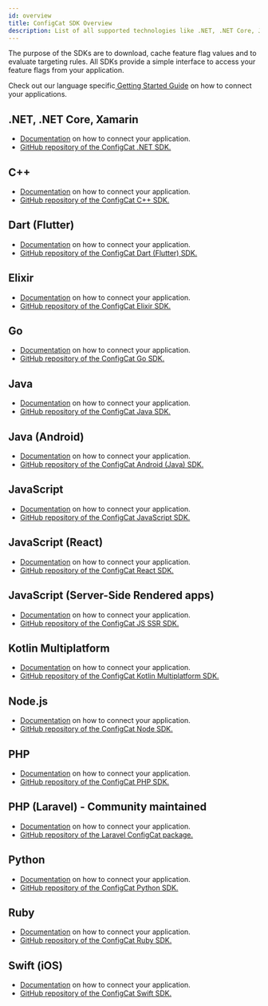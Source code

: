 ```yaml
---
id: overview
title: ConfigCat SDK Overview
description: List of all supported technologies like .NET, .NET Core, Java, JavaScript, PHP, Python, Ruby, Go, Node.js, Android, iOS, Elixir, Dart, React, Angular, Vue.js.
---
```


The purpose of the SDKs are to download, cache feature flag values and to evaluate targeting rules. All SDKs provide a simple interface to access your feature flags from your application.

Check out our language specific<a href="https://app.configcat.com/sdkkey" target="_blank"> Getting Started Guide</a> on how to connect your applications.

## .NET, .NET Core, Xamarin

- [Documentation](sdk-reference/dotnet.md) on how to connect your application.
- <a href="https://github.com/ConfigCat/.net-sdk" target="_blank">GitHub repository of the ConfigCat .NET SDK.</a>

## C++

- [Documentation](sdk-reference/cpp.md) on how to connect your application.
- <a href="https://github.com/configcat/cpp-sdk" target="_blank">GitHub repository of the ConfigCat C++ SDK.</a>

## Dart (Flutter)

- [Documentation](sdk-reference/dart.md) on how to connect your application.
- <a href="https://github.com/configcat/dart-sdk" target="_blank">GitHub repository of the ConfigCat Dart (Flutter) SDK.</a>

## Elixir

- [Documentation](sdk-reference/elixir.md) on how to connect your application.
- <a href="https://github.com/configcat/elixir-sdk" target="_blank">GitHub repository of the ConfigCat Elixir SDK.</a>

## Go

- [Documentation](sdk-reference/go.md) on how to connect your application.
- <a href="https://github.com/configcat/go-sdk" target="_blank">GitHub repository of the ConfigCat Go SDK.</a>

## Java

- [Documentation](sdk-reference/java.md) on how to connect your application.
- <a href="https://github.com/ConfigCat/java-sdk" target="_blank">GitHub repository of the ConfigCat Java SDK.</a>

## Java (Android)

- [Documentation](sdk-reference/android.md) on how to connect your application.
- <a href="https://github.com/configcat/android-sdk" target="_blank">GitHub repository of the ConfigCat Android (Java) SDK.</a>

## JavaScript

- [Documentation](sdk-reference/js.md) on how to connect your application.
- <a href="https://github.com/ConfigCat/js-sdk" target="_blank">GitHub repository of the ConfigCat JavaScript SDK.</a>

<!-- ## JavaScript (Deno) - Community maintained
- <a href="https://github.com/sigewuzhere/configcat-deno" target="_blank">GitHub repository of the ConfigCat Deno SDK.</a> -->

## JavaScript (React)

- [Documentation](sdk-reference/react.md) on how to connect your application.
- <a href="https://github.com/ConfigCat/react-sdk" target="_blank">GitHub repository of the ConfigCat React SDK.</a>

## JavaScript (Server-Side Rendered apps)

- [Documentation](sdk-reference/js-ssr.md) on how to connect your application.
- <a href="https://github.com/ConfigCat/js-ssr-sdk" target="_blank">GitHub repository of the ConfigCat JS SSR SDK.</a>

## Kotlin Multiplatform

- [Documentation](sdk-reference/kotlin.md) on how to connect your application.
- <a href="https://github.com/configcat/kotlin-sdk" target="_blank">GitHub repository of the ConfigCat Kotlin Multiplatform SDK.</a>

## Node.js

- [Documentation](sdk-reference/node.md) on how to connect your application.
- <a href="https://github.com/ConfigCat/node-sdk" target="_blank">GitHub repository of the ConfigCat Node SDK.</a>

## PHP

- [Documentation](sdk-reference/php.md) on how to connect your application.
- <a href="https://github.com/configcat/php-sdk" target="_blank">GitHub repository of the ConfigCat PHP SDK.</a>

## PHP (Laravel) - Community maintained

- [Documentation](sdk-reference/laravel.md) on how to connect your application.
- <a href="https://github.com/pod-point/laravel-configcat" target="_blank">GitHub repository of the Laravel ConfigCat package.</a>

## Python

- [Documentation](sdk-reference/python.md) on how to connect your application.
- <a href="https://github.com/ConfigCat/python-sdk" target="_blank">GitHub repository of the ConfigCat Python SDK.</a>

## Ruby

- [Documentation](sdk-reference/ruby.md) on how to connect your application.
- <a href="https://github.com/configcat/ruby-sdk" target="_blank">GitHub repository of the ConfigCat Ruby SDK.</a>

## Swift (iOS)

- [Documentation](sdk-reference/ios.md) on how to connect your application.
- <a href="https://github.com/ConfigCat/swift-sdk" target="_blank">GitHub repository of the ConfigCat Swift SDK.</a>
